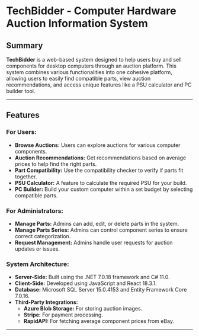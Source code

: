 # TechBidder - Computer Hardware Auction Information System

## Summary

**TechBidder** is a web-based system designed to help users buy and sell components for desktop computers through an auction platform. This system combines various functionalities into one cohesive platform, allowing users to easily find compatible parts, view auction recommendations, and access unique features like a PSU calculator and PC builder tool.

---

## Features

### For Users:
- **Browse Auctions:** Users can explore auctions for various computer components.
- **Auction Recommendations:** Get recommendations based on average prices to help find the right parts.
- **Part Compatibility:** Use the compatibility checker to verify if parts fit together.
- **PSU Calculator:** A feature to calculate the required PSU for your build.
- **PC Builder:** Build your custom computer within a set budget by selecting compatible parts.

### For Administrators:
- **Manage Parts:** Admins can add, edit, or delete parts in the system.
- **Manage Parts Series:** Admins can control component series to ensure correct categorization.
- **Request Management:** Admins handle user requests for auction updates or issues.

### System Architecture:
- **Server-Side:** Built using the .NET 7.0.18 framework and C# 11.0.
- **Client-Side:** Developed using JavaScript and React 18.3.1.
- **Database:** Microsoft SQL Server 15.0.4153 and Entity Framework Core 7.0.16.
- **Third-Party Integrations:** 
  - **Azure Blob Storage:** For storing auction images.
  - **Stripe:** For payment processing.
  - **RapidAPI:** For fetching average component prices from eBay.

---
